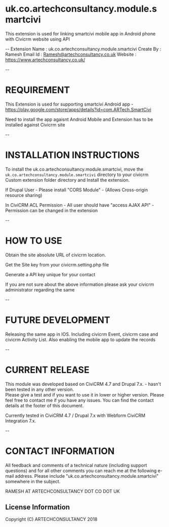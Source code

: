 # uk.co.artechconsultancy.module.smartcivi
This extension is used for linking smartcivi mobile app in Android phone with Civicrm website using API


--
Extension Name	: 	uk.co.artechconsultancy.module.smartcivi
Create By		:	Ramesh
Email Id		:	Ramesh@artechconsultancy.co.uk
Website			:	https://www.artechconsultancy.co.uk/

--

# REQUIREMENT 

This Extension is used for supporting smartcivi Android app - https://play.google.com/store/apps/details?id=com.ARTech.SmartCivi

Need to install the app agaisnt Android Mobile and Extension has to be installed against Civicrm site

--
# INSTALLATION INSTRUCTIONS


To install the uk.co.artechconsultancy.module.smartcivi, move the 
`uk.co.artechconsultancy.module.smartcivi` directory to your civicrm Custom extension folder directory and Install the extension.


If Drupal User - Please install "CORS Module" - (Allows Cross-origin resource sharing)

In CiviCRM ACL Permission - All user should have "access AJAX API" - Permission can be changed in the extension   

--
# HOW TO USE

Obtain the site absolute URL of civicrm location.

Get the Site key from your civicrm.setting.php file

Generate a API key unique for your contact 

If you are not sure about the above information please ask your civicrm administrator regarding the same 
 
--
# FUTURE DEVELOPMENT

Releasing the same app in IOS.
Including civicrm Event, civicrm case and civicrm Activity List.
Also enabling the mobile app to update the records 
	
--
# CURRENT RELEASE
	
This module was developed based on CiviCRM 4.7 and Drupal 7.x. - hasn't been tested in any other version.  
Please give a test and if you want to use it in lower or higher version. 
Please feel free to contact me if you have any issues. 
You can find the contact details at the footer of this document.
	
Currently tested in CiviCRM 4.7 / Drupal 7.x with Webform CiviCRM Integration 7.x.
		
--
# CONTACT INFORMATION

                                                 
All feedback and comments of a technical nature (including support questions)
and for all other comments you can reach me at the following e-mail address. Please
include "uk.co.artechconsultancy.module.smartcivi" somewhere in the subject.

RAMESH AT ARTECHCONSULTANCY DOT CO DOT UK

License Information
---------------------------------------

Copyright (C) ARTECHCONSULTANCY 2018
